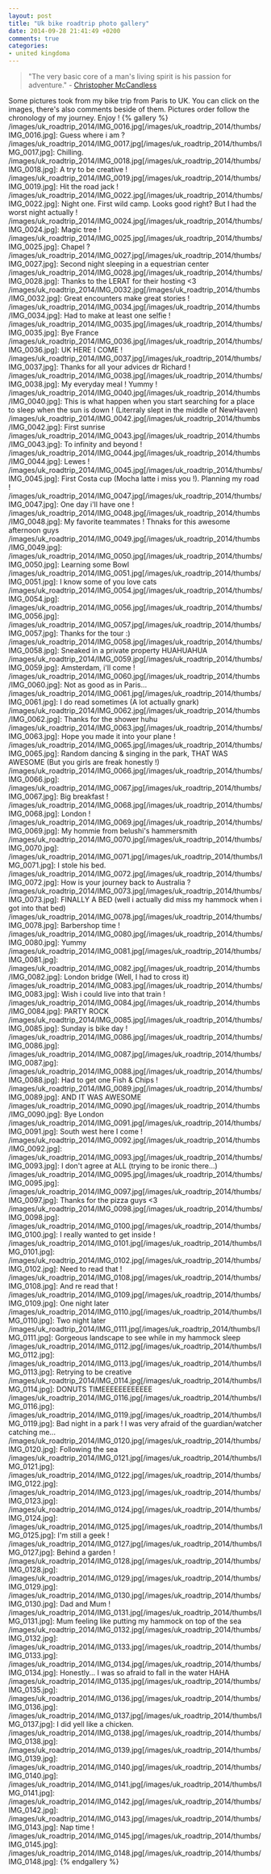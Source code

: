 ```yaml
---
layout: post
title: "Uk bike roadtrip photo gallery"
date: 2014-09-28 21:41:49 +0200
comments: true
categories: 
- united kingdoma
---
```

> "The very basic core of a man's living spirit is his passion for adventure." - [Christopher McCandless](http://en.wikipedia.org/wiki/Christopher_McCandless)

<!-- more -->

Some pictures took from my bike trip from Paris to UK. You can click on the images, there's also comments beside of them. Pictures order follow the chronology of my journey. Enjoy !
{% gallery %}
/images/uk_roadtrip_2014/IMG_0016.jpg[/images/uk_roadtrip_2014/thumbs/IMG_0016.jpg]: Guess where i am ?
/images/uk_roadtrip_2014/IMG_0017.jpg[/images/uk_roadtrip_2014/thumbs/IMG_0017.jpg]: Chilling.
/images/uk_roadtrip_2014/IMG_0018.jpg[/images/uk_roadtrip_2014/thumbs/IMG_0018.jpg]: A try to be creative !
/images/uk_roadtrip_2014/IMG_0019.jpg[/images/uk_roadtrip_2014/thumbs/IMG_0019.jpg]: Hit the road jack !
/images/uk_roadtrip_2014/IMG_0022.jpg[/images/uk_roadtrip_2014/thumbs/IMG_0022.jpg]: Night one. First wild camp. Looks good right? But I had the worst night actually !
/images/uk_roadtrip_2014/IMG_0024.jpg[/images/uk_roadtrip_2014/thumbs/IMG_0024.jpg]: Magic tree !
/images/uk_roadtrip_2014/IMG_0025.jpg[/images/uk_roadtrip_2014/thumbs/IMG_0025.jpg]: Chapel ?
/images/uk_roadtrip_2014/IMG_0027.jpg[/images/uk_roadtrip_2014/thumbs/IMG_0027.jpg]: Second night sleeping in a equestrian center
/images/uk_roadtrip_2014/IMG_0028.jpg[/images/uk_roadtrip_2014/thumbs/IMG_0028.jpg]: Thanks to the LERAT for their hosting <3
/images/uk_roadtrip_2014/IMG_0032.jpg[/images/uk_roadtrip_2014/thumbs/IMG_0032.jpg]: Great encounters make great stories !
/images/uk_roadtrip_2014/IMG_0034.jpg[/images/uk_roadtrip_2014/thumbs/IMG_0034.jpg]: Had to make at least one selfie !
/images/uk_roadtrip_2014/IMG_0035.jpg[/images/uk_roadtrip_2014/thumbs/IMG_0035.jpg]: Bye France
/images/uk_roadtrip_2014/IMG_0036.jpg[/images/uk_roadtrip_2014/thumbs/IMG_0036.jpg]: UK HERE I COME !
/images/uk_roadtrip_2014/IMG_0037.jpg[/images/uk_roadtrip_2014/thumbs/IMG_0037.jpg]: Thanks for all your advices dr Richard !
/images/uk_roadtrip_2014/IMG_0038.jpg[/images/uk_roadtrip_2014/thumbs/IMG_0038.jpg]: My everyday meal ! Yummy !
/images/uk_roadtrip_2014/IMG_0040.jpg[/images/uk_roadtrip_2014/thumbs/IMG_0040.jpg]: This is what happen when you start searching for a place to sleep when the sun is down ! (Literraly slept in the middle of NewHaven)
/images/uk_roadtrip_2014/IMG_0042.jpg[/images/uk_roadtrip_2014/thumbs/IMG_0042.jpg]: First sunrise
/images/uk_roadtrip_2014/IMG_0043.jpg[/images/uk_roadtrip_2014/thumbs/IMG_0043.jpg]: To infinity and beyond !
/images/uk_roadtrip_2014/IMG_0044.jpg[/images/uk_roadtrip_2014/thumbs/IMG_0044.jpg]: Lewes !
/images/uk_roadtrip_2014/IMG_0045.jpg[/images/uk_roadtrip_2014/thumbs/IMG_0045.jpg]: First Costa cup (Mocha latte i miss you !). Planning my road !
/images/uk_roadtrip_2014/IMG_0047.jpg[/images/uk_roadtrip_2014/thumbs/IMG_0047.jpg]: One day i'll have one !
/images/uk_roadtrip_2014/IMG_0048.jpg[/images/uk_roadtrip_2014/thumbs/IMG_0048.jpg]: My favorite teammates ! Thnaks for this awesome afternoon guys
/images/uk_roadtrip_2014/IMG_0049.jpg[/images/uk_roadtrip_2014/thumbs/IMG_0049.jpg]: 
/images/uk_roadtrip_2014/IMG_0050.jpg[/images/uk_roadtrip_2014/thumbs/IMG_0050.jpg]: Learning some Bowl
/images/uk_roadtrip_2014/IMG_0051.jpg[/images/uk_roadtrip_2014/thumbs/IMG_0051.jpg]: I know some of you love cats
/images/uk_roadtrip_2014/IMG_0054.jpg[/images/uk_roadtrip_2014/thumbs/IMG_0054.jpg]: 
/images/uk_roadtrip_2014/IMG_0056.jpg[/images/uk_roadtrip_2014/thumbs/IMG_0056.jpg]: 
/images/uk_roadtrip_2014/IMG_0057.jpg[/images/uk_roadtrip_2014/thumbs/IMG_0057.jpg]: Thanks for the tour :)
/images/uk_roadtrip_2014/IMG_0058.jpg[/images/uk_roadtrip_2014/thumbs/IMG_0058.jpg]: Sneaked in a private property HUAHUAHUA
/images/uk_roadtrip_2014/IMG_0059.jpg[/images/uk_roadtrip_2014/thumbs/IMG_0059.jpg]: Amsterdam, i'll come !
/images/uk_roadtrip_2014/IMG_0060.jpg[/images/uk_roadtrip_2014/thumbs/IMG_0060.jpg]: Not as good as in Paris...
/images/uk_roadtrip_2014/IMG_0061.jpg[/images/uk_roadtrip_2014/thumbs/IMG_0061.jpg]: I do read sometimes (A lot actually gnark)
/images/uk_roadtrip_2014/IMG_0062.jpg[/images/uk_roadtrip_2014/thumbs/IMG_0062.jpg]: Thanks for the shower huhu
/images/uk_roadtrip_2014/IMG_0063.jpg[/images/uk_roadtrip_2014/thumbs/IMG_0063.jpg]: Hope you made it into your plane !
/images/uk_roadtrip_2014/IMG_0065.jpg[/images/uk_roadtrip_2014/thumbs/IMG_0065.jpg]: Random dancing & singing in the park, THAT WAS AWESOME (But you girls are freak honestly !)
/images/uk_roadtrip_2014/IMG_0066.jpg[/images/uk_roadtrip_2014/thumbs/IMG_0066.jpg]: 
/images/uk_roadtrip_2014/IMG_0067.jpg[/images/uk_roadtrip_2014/thumbs/IMG_0067.jpg]: Big breakfast !
/images/uk_roadtrip_2014/IMG_0068.jpg[/images/uk_roadtrip_2014/thumbs/IMG_0068.jpg]: London !
/images/uk_roadtrip_2014/IMG_0069.jpg[/images/uk_roadtrip_2014/thumbs/IMG_0069.jpg]: My hommie from belushi's hammersmith
/images/uk_roadtrip_2014/IMG_0070.jpg[/images/uk_roadtrip_2014/thumbs/IMG_0070.jpg]: 
/images/uk_roadtrip_2014/IMG_0071.jpg[/images/uk_roadtrip_2014/thumbs/IMG_0071.jpg]: I stole his bed.
/images/uk_roadtrip_2014/IMG_0072.jpg[/images/uk_roadtrip_2014/thumbs/IMG_0072.jpg]: How is your journey back to Australia ?
/images/uk_roadtrip_2014/IMG_0073.jpg[/images/uk_roadtrip_2014/thumbs/IMG_0073.jpg]: FINALLY A BED (well i actually did miss my hammock when i got into that bed)
/images/uk_roadtrip_2014/IMG_0078.jpg[/images/uk_roadtrip_2014/thumbs/IMG_0078.jpg]: Barbershop time !
/images/uk_roadtrip_2014/IMG_0080.jpg[/images/uk_roadtrip_2014/thumbs/IMG_0080.jpg]: Yummy 
/images/uk_roadtrip_2014/IMG_0081.jpg[/images/uk_roadtrip_2014/thumbs/IMG_0081.jpg]: 
/images/uk_roadtrip_2014/IMG_0082.jpg[/images/uk_roadtrip_2014/thumbs/IMG_0082.jpg]: London bridge (Well, I had to cross it)
/images/uk_roadtrip_2014/IMG_0083.jpg[/images/uk_roadtrip_2014/thumbs/IMG_0083.jpg]: Wish i could live into that train !
/images/uk_roadtrip_2014/IMG_0084.jpg[/images/uk_roadtrip_2014/thumbs/IMG_0084.jpg]: PARTY ROCK
/images/uk_roadtrip_2014/IMG_0085.jpg[/images/uk_roadtrip_2014/thumbs/IMG_0085.jpg]: Sunday is bike day !
/images/uk_roadtrip_2014/IMG_0086.jpg[/images/uk_roadtrip_2014/thumbs/IMG_0086.jpg]: 
/images/uk_roadtrip_2014/IMG_0087.jpg[/images/uk_roadtrip_2014/thumbs/IMG_0087.jpg]: 
/images/uk_roadtrip_2014/IMG_0088.jpg[/images/uk_roadtrip_2014/thumbs/IMG_0088.jpg]: Had to get one Fish & Chips !
/images/uk_roadtrip_2014/IMG_0089.jpg[/images/uk_roadtrip_2014/thumbs/IMG_0089.jpg]: AND IT WAS AWESOME
/images/uk_roadtrip_2014/IMG_0090.jpg[/images/uk_roadtrip_2014/thumbs/IMG_0090.jpg]: Bye London
/images/uk_roadtrip_2014/IMG_0091.jpg[/images/uk_roadtrip_2014/thumbs/IMG_0091.jpg]: South west here I come !
/images/uk_roadtrip_2014/IMG_0092.jpg[/images/uk_roadtrip_2014/thumbs/IMG_0092.jpg]: 
/images/uk_roadtrip_2014/IMG_0093.jpg[/images/uk_roadtrip_2014/thumbs/IMG_0093.jpg]: I don't agree at ALL (trying to be ironic there...)
/images/uk_roadtrip_2014/IMG_0095.jpg[/images/uk_roadtrip_2014/thumbs/IMG_0095.jpg]: 
/images/uk_roadtrip_2014/IMG_0097.jpg[/images/uk_roadtrip_2014/thumbs/IMG_0097.jpg]: Thanks for the pizza guys <3
/images/uk_roadtrip_2014/IMG_0098.jpg[/images/uk_roadtrip_2014/thumbs/IMG_0098.jpg]: 
/images/uk_roadtrip_2014/IMG_0100.jpg[/images/uk_roadtrip_2014/thumbs/IMG_0100.jpg]: I really wanted to get inside !
/images/uk_roadtrip_2014/IMG_0101.jpg[/images/uk_roadtrip_2014/thumbs/IMG_0101.jpg]: 
/images/uk_roadtrip_2014/IMG_0102.jpg[/images/uk_roadtrip_2014/thumbs/IMG_0102.jpg]: Need to read that !
/images/uk_roadtrip_2014/IMG_0108.jpg[/images/uk_roadtrip_2014/thumbs/IMG_0108.jpg]: And re read that !
/images/uk_roadtrip_2014/IMG_0109.jpg[/images/uk_roadtrip_2014/thumbs/IMG_0109.jpg]: One night later
/images/uk_roadtrip_2014/IMG_0110.jpg[/images/uk_roadtrip_2014/thumbs/IMG_0110.jpg]: Two night later
/images/uk_roadtrip_2014/IMG_0111.jpg[/images/uk_roadtrip_2014/thumbs/IMG_0111.jpg]: Gorgeous landscape to see while in my hammock sleep
/images/uk_roadtrip_2014/IMG_0112.jpg[/images/uk_roadtrip_2014/thumbs/IMG_0112.jpg]: 
/images/uk_roadtrip_2014/IMG_0113.jpg[/images/uk_roadtrip_2014/thumbs/IMG_0113.jpg]: Retrying to be creative
/images/uk_roadtrip_2014/IMG_0114.jpg[/images/uk_roadtrip_2014/thumbs/IMG_0114.jpg]: DONUTS TIMEEEEEEEEEEEE
/images/uk_roadtrip_2014/IMG_0116.jpg[/images/uk_roadtrip_2014/thumbs/IMG_0116.jpg]: 
/images/uk_roadtrip_2014/IMG_0119.jpg[/images/uk_roadtrip_2014/thumbs/IMG_0119.jpg]: Bad night in a park ! I was very afraid of the guardian/watcher catching me...
/images/uk_roadtrip_2014/IMG_0120.jpg[/images/uk_roadtrip_2014/thumbs/IMG_0120.jpg]: Following the sea
/images/uk_roadtrip_2014/IMG_0121.jpg[/images/uk_roadtrip_2014/thumbs/IMG_0121.jpg]: 
/images/uk_roadtrip_2014/IMG_0122.jpg[/images/uk_roadtrip_2014/thumbs/IMG_0122.jpg]: 
/images/uk_roadtrip_2014/IMG_0123.jpg[/images/uk_roadtrip_2014/thumbs/IMG_0123.jpg]: 
/images/uk_roadtrip_2014/IMG_0124.jpg[/images/uk_roadtrip_2014/thumbs/IMG_0124.jpg]: 
/images/uk_roadtrip_2014/IMG_0125.jpg[/images/uk_roadtrip_2014/thumbs/IMG_0125.jpg]: I'm still a geek !
/images/uk_roadtrip_2014/IMG_0127.jpg[/images/uk_roadtrip_2014/thumbs/IMG_0127.jpg]: Behind a garden !
/images/uk_roadtrip_2014/IMG_0128.jpg[/images/uk_roadtrip_2014/thumbs/IMG_0128.jpg]: 
/images/uk_roadtrip_2014/IMG_0129.jpg[/images/uk_roadtrip_2014/thumbs/IMG_0129.jpg]: 
/images/uk_roadtrip_2014/IMG_0130.jpg[/images/uk_roadtrip_2014/thumbs/IMG_0130.jpg]: Dad and Mum !
/images/uk_roadtrip_2014/IMG_0131.jpg[/images/uk_roadtrip_2014/thumbs/IMG_0131.jpg]: Mum feeling like putting my hammock on top of the sea
/images/uk_roadtrip_2014/IMG_0132.jpg[/images/uk_roadtrip_2014/thumbs/IMG_0132.jpg]: 
/images/uk_roadtrip_2014/IMG_0133.jpg[/images/uk_roadtrip_2014/thumbs/IMG_0133.jpg]: 
/images/uk_roadtrip_2014/IMG_0134.jpg[/images/uk_roadtrip_2014/thumbs/IMG_0134.jpg]: Honestly... I was so afraid to fall in the water HAHA
/images/uk_roadtrip_2014/IMG_0135.jpg[/images/uk_roadtrip_2014/thumbs/IMG_0135.jpg]: 
/images/uk_roadtrip_2014/IMG_0136.jpg[/images/uk_roadtrip_2014/thumbs/IMG_0136.jpg]: 
/images/uk_roadtrip_2014/IMG_0137.jpg[/images/uk_roadtrip_2014/thumbs/IMG_0137.jpg]: I did yell like a chicken.
/images/uk_roadtrip_2014/IMG_0138.jpg[/images/uk_roadtrip_2014/thumbs/IMG_0138.jpg]: 
/images/uk_roadtrip_2014/IMG_0139.jpg[/images/uk_roadtrip_2014/thumbs/IMG_0139.jpg]: 
/images/uk_roadtrip_2014/IMG_0140.jpg[/images/uk_roadtrip_2014/thumbs/IMG_0140.jpg]: 
/images/uk_roadtrip_2014/IMG_0141.jpg[/images/uk_roadtrip_2014/thumbs/IMG_0141.jpg]: 
/images/uk_roadtrip_2014/IMG_0142.jpg[/images/uk_roadtrip_2014/thumbs/IMG_0142.jpg]: 
/images/uk_roadtrip_2014/IMG_0143.jpg[/images/uk_roadtrip_2014/thumbs/IMG_0143.jpg]: Nap time !
/images/uk_roadtrip_2014/IMG_0145.jpg[/images/uk_roadtrip_2014/thumbs/IMG_0145.jpg]: 
/images/uk_roadtrip_2014/IMG_0148.jpg[/images/uk_roadtrip_2014/thumbs/IMG_0148.jpg]:
{% endgallery %}
